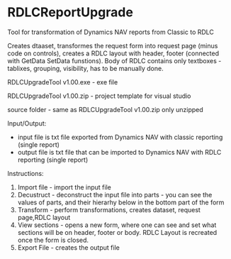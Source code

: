 # RDLCReportUpgrade
Tool for transformation of Dynamics NAV reports from Classic to RDLC

Creates dtaaset, transformes the request form into request page (minus code on controls), creates a RDLC layout with header, footer (connected with GetData SetData funstions). Body of RDLC contains only textboxes - tablixes, grouping, visibility, has to be manually done.

RDLCUpgradeTool v1.00.exe - exe file

RDLCUpgradeTool v1.00.zip - project template for visual studio

source folder - same as RDLCUpgradeTool v1.00.zip only unzipped


Input/Output:
- input file is txt file exported from Dynamics NAV with classic reporting (single report)
- output file is txt file that can be imported to Dynamics NAV with RDLC reporting (single report)

Instructions: 
1. Import file - import the input file
2. Decustruct - deconstruct the input file into parts - you can see the values of parts, and their hierarhy below in the bottom part of the form
3. Transform - perform transformations, creates dataset, request page,RDLC layout
4. View sections - opens a new form, where one can see and set what sections will be on header, footer or body. RDLC Layout is recreated once the form is closed.
5. Export File - creates the output file
